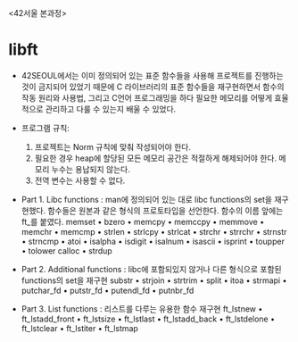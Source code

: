 <42서울 본과정>
# libft
- 42SEOUL에서는 이미 정의되어 있는 표준 함수들을 사용해 프로젝트를 진행하는 것이 금지되어 있었기 때문에 C 라이브러리의 표준 함수들을 재구현하면서 함수의 작동 원리와 사용법, 그리고 C언어 프로그래밍을 하다 필요한 메모리를 어떻게 효율적으로 관리하고 다룰 수 있는지 배울 수 있었다.

- 프로그램 규칙:
  1. 프로젝트는 Norm 규칙에 맞춰 작성되어야 한다.
  2. 필요한 경우 heap에 할당된 모든 메모리 공간은 적절하게 해제되어야 한다. 메모리 누수는 용납되지 않는다.
  3. 전역 변수는 사용할 수 없다.

- Part 1. Libc functions
    : man에 정의되어 있는 대로 libc functions의 set을 재구현했다. 함수들은 원본과 같은 형식의 프로토타입을 선언한다. 함수의 이름 앞에는 ft_를 붙였다.
memset • bzero • memcpy • memccpy • memmove • memchr • memcmp • strlen • strlcpy • strlcat • strchr • strrchr • strnstr • strncmp • atoi • isalpha • isdigit • isalnum • isascii • isprint • toupper • tolower
calloc • strdup

- Part 2. Additional functions
    : libc에 포함되있지 않거나 다른 형식으로 포함된 functions의 set을 재구현
substr • strjoin • strtrim • split • itoa • strmapi • putchar_fd • putstr_fd • putendl_fd • putnbr_fd

- Part 3. List functions
    : 리스트를 다루는 유용한 함수 재구현
ft_lstnew • ft_lstadd_front • ft_lstsize • ft_lstlast • ft_lstadd_back • ft_lstdelone • ft_lstclear • ft_lstiter • ft_lstmap

